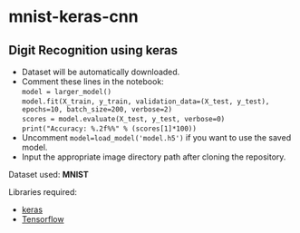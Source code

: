 # mnist-keras-cnn
## Digit Recognition using keras <br>

* Dataset will be automatically downloaded.<br>
* Comment these lines in the notebook: <br>
          ```model = larger_model()``` <br>
          ```model.fit(X_train, y_train, validation_data=(X_test, y_test), epochs=10, batch_size=200, verbose=2)```<br>
          ```scores = model.evaluate(X_test, y_test, verbose=0)```<br>
          ```print("Accuracy: %.2f%%" % (scores[1]*100)) ``` 
* Uncomment ```model=load_model('model.h5')``` if you want to use the saved model. 
* Input the appropriate image directory path after cloning the repository.

Dataset used: <b>MNIST</b><br>

Libraries required: <br>
* [keras](https://keras.io/#installation)<br>
* [Tensorflow](https://www.tensorflow.org/install/)

